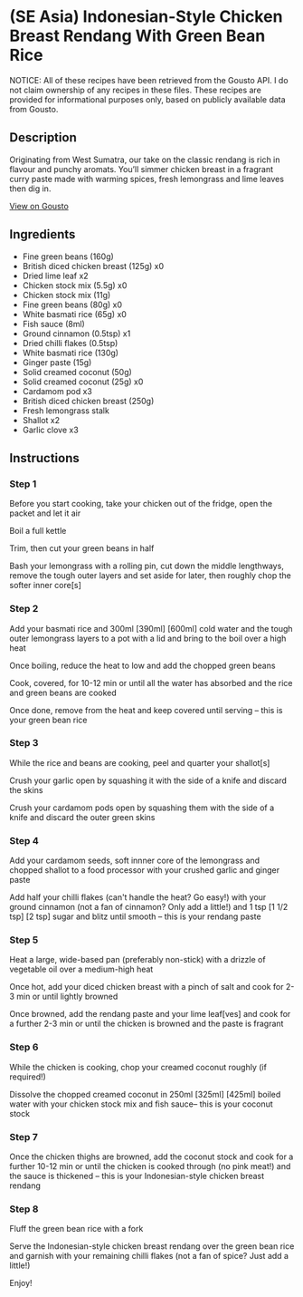 # (SE Asia) Indonesian-Style Chicken Breast Rendang With Green Bean Rice

NOTICE: All of these recipes have been retrieved from the Gousto API. I do not claim ownership of any recipes in these files. These recipes are provided for informational purposes only, based on publicly available data from Gousto.

## Description

Originating from West Sumatra, our take on the classic rendang is rich in flavour and punchy aromats. You’ll simmer chicken breast in a fragrant curry paste made with warming spices, fresh lemongrass and lime leaves then dig in.

[View on Gousto](https://www.gousto.co.uk/recipes/cookbook/se-asia-indonesian-style-chicken-breast-rendang-with-green-bean-rice)

## Ingredients

- Fine green beans (160g)
- British diced chicken breast (125g) x0
- Dried lime leaf x2
- Chicken stock mix (5.5g) x0
- Chicken stock mix (11g)
- Fine green beans (80g) x0
- White basmati rice (65g) x0
- Fish sauce (8ml)
- Ground cinnamon (0.5tsp) x1
- Dried chilli flakes (0.5tsp)
- White basmati rice (130g)
- Ginger paste (15g)
- Solid creamed coconut (50g)
- Solid creamed coconut (25g) x0
- Cardamom pod x3
- British diced chicken breast (250g)
- Fresh lemongrass stalk
- Shallot x2
- Garlic clove x3

## Instructions


### Step 1

Before you start cooking, take your chicken out of the fridge, open the packet and let it air

Boil a full kettle

Trim, then cut your green beans in half

Bash your lemongrass with a rolling pin, cut down the middle lengthways, remove the tough outer layers and set aside for later, then roughly chop the softer inner core[s]


### Step 2

Add your basmati rice and 300ml <span class="text-purple">[390ml]</span> <span class="text-danger">[600ml] </span>cold water and the tough outer lemongrass layers to a pot with a lid and bring to the boil over a high heat

Once boiling, reduce the heat to low and add the chopped green beans

Cook, covered, for 10-12 min or until all the water has absorbed and the rice and green beans are cooked

Once done, remove from the heat and keep covered until serving – this is your green bean rice


### Step 3

While the rice and beans are cooking, peel and quarter your shallot[s]

Crush your garlic open by squashing it with the side of a knife and discard the skins

Crush your cardamom pods open by squashing them with the side of a knife and discard the outer green skins


### Step 4

Add your cardamom seeds, soft innner core of the lemongrass and chopped shallot to a food processor with your crushed garlic and ginger paste

Add half your chilli flakes (can't handle the heat? Go easy!) with your ground cinnamon (not a fan of cinnamon? Only add a little!) and 1 tsp <span class="text-purple">[1 1/2 tsp] </span><span class="text-danger">[2 tsp]</span> sugar and blitz until smooth – this is your rendang paste


### Step 5

Heat a large, wide-based pan (preferably non-stick) with a drizzle of vegetable oil over a medium-high heat

Once hot, add your diced chicken breast with a pinch of salt and cook for 2-3 min or until lightly browned

Once browned, add the rendang paste and your lime leaf[ves] and cook for a further 2-3 min or until the chicken is browned and the paste is fragrant


### Step 6

While the chicken is cooking, chop your creamed coconut roughly (if required!)

Dissolve the chopped creamed coconut in 250ml <span class="text-purple">[325ml] </span><span class="text-danger">[425ml] </span>boiled water with your chicken stock mix and fish sauce– this is your coconut stock


### Step 7

Once the chicken thighs are browned, add the coconut stock and cook for a further 10-12 min or until the chicken is cooked through (no pink meat!) and the sauce is thickened – this is your Indonesian-style chicken breast rendang

### Step 8

Fluff the green bean rice with a fork

Serve the Indonesian-style chicken breast rendang over the green bean rice and garnish with your remaining chilli flakes (not a fan of spice? Just add a little!)

Enjoy!

